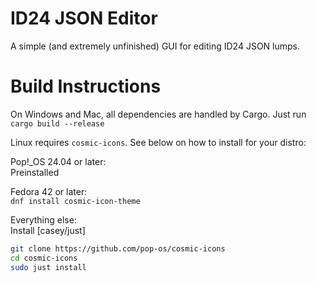 # ID24 JSON Editor

A simple (and extremely unfinished) GUI for editing ID24 JSON lumps.

# Build Instructions

On Windows and Mac, all dependencies are handled by Cargo.
Just run `cargo build --release`

Linux requires `cosmic-icons`. See below on how to install for your distro:

Pop!_OS 24.04 or later:\
Preinstalled

Fedora 42 or later:\
`dnf install cosmic-icon-theme`

Everything else:\
Install [casey/just]
```sh
git clone https://github.com/pop-os/cosmic-icons
cd cosmic-icons
sudo just install
```